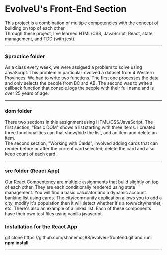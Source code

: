 <h1>EvolveU's Front-End Section</h1>
<p>
   This project is a combination of multiple competencies with the concept of building on top of each other.<br/>
   Through these project, I've learned HTML/CSS, JavaScript, React, state management, and TDD (with jest).
</p>
<hr />

<h3>$practice folder</h3>
<p>
   As a class every week, we were assigned a problem to solve using JavaScript. This problem in particular involved a dataset from 4 Western Provinces. We had to write two functions. The first one processes the data and only selects the people from BC and AB. The second was to write a callback function that console.logs the people with their full name and is over 25 years of age. 
</p>
<hr />

<h3>dom folder</h3>
<p>
   There two sections in this assignment using HTML/CSS/JavaScript. The first section, "Basic DOM" shows a list starting with three items. I created three functionalities can that show/hide the list, add an item and delete an item.<br />
   The second section, "Working with Cards", involved adding cards that can render before or after the current card selected, delete the card and also keep count of each card.
</p>
<hr />

<h3> src folder (React App)</h3>
<p>
   Our React Compentency are multiple assignments that build slightly on top of each other. They are each conditionally rendered using state management. You will find a basic calculator and a dynamic account banking list using cards. The city/community application allows you to add a city, modify it's population then it will detect whether it's a town/city/hamlet, etc. There's also an example of a linked list. Each of these components have their own test files using vanilla javascript. 
</p>
   
<h3>Installation for the React App</h3>
<p>git clone https://github.com/shanemcg88/evolveu-frontend.git and run: <br />
  <b>npm install</b>
</p>

<hr/>

